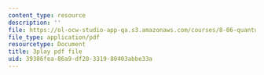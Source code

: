 ```yaml
---
content_type: resource
description: ''
file: https://ol-ocw-studio-app-qa.s3.amazonaws.com/courses/8-06-quantum-physics-iii-spring-2018/39386fea86a9df20331980403abbe33a_bTZbn7M2Hc.pdf
file_type: application/pdf
resourcetype: Document
title: 3play pdf file
uid: 39386fea-86a9-df20-3319-80403abbe33a
---
```

